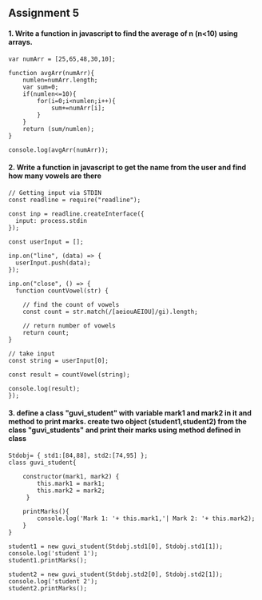 ## Assignment 5
#### 1. Write a function in javascript to find the average of n (n<10) using arrays.
```
var numArr = [25,65,48,30,10];

function avgArr(numArr){
    numlen=numArr.length;
    var sum=0;
    if(numlen<=10){
        for(i=0;i<numlen;i++){
            sum+=numArr[i];
        }
    }
    return (sum/numlen);
}

console.log(avgArr(numArr));
```
#### 2. Write a function in javascript to get the name from the user and find how many vowels are there
```
// Getting input via STDIN
const readline = require("readline");

const inp = readline.createInterface({
  input: process.stdin
});

const userInput = [];

inp.on("line", (data) => {
  userInput.push(data);
});

inp.on("close", () => {
  function countVowel(str) { 

    // find the count of vowels
    const count = str.match(/[aeiouAEIOU]/gi).length;

    // return number of vowels
    return count;
}

// take input
const string = userInput[0];

const result = countVowel(string);

console.log(result);
});
```
#### 3. define a class "guvi_student" with variable mark1 and mark2 in it and method to print marks. create two object (student1,student2) from the class "guvi_students" and print their marks using method defined in class
```
Stdobj= { std1:[84,88], std2:[74,95] };
class guvi_student{
    
    constructor(mark1, mark2) {
        this.mark1 = mark1;
        this.mark2 = mark2;
     }
    
    printMarks(){
        console.log('Mark 1: '+ this.mark1,'| Mark 2: '+ this.mark2);
    }
}

student1 = new guvi_student(Stdobj.std1[0], Stdobj.std1[1]);
console.log('student 1');
student1.printMarks();

student2 = new guvi_student(Stdobj.std2[0], Stdobj.std2[1]);
console.log('student 2');
student2.printMarks();
```
